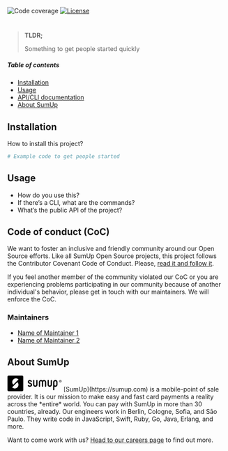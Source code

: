 ![Code coverage](https://codecov.io/gh/sumup/foundry/branch/master/graph/badge.svg?token=<codecov-token>)
[![License](https://img.shields.io/badge/license--lightgrey.svg)](https://github.com/sumup-oss/<repo-name>/LICENSE)

<div align="center">

# <Name of your project>

<Short paragraph to tell people what your project is about>

</div>

> **TLDR;**
>
> Something to get people started quickly
>



##### Table of contents

- [Installation](#installation)
- [Usage](#usage)
- [API/CLI documentation](#api-cli-documentation)
- [About SumUp](#about-sumup)



## Installation

How to install this project?

```bash
# Example code to get people started
```



## Usage

- How do you use this?
- If there’s a CLI, what are the commands?
- What’s the public API of the project?

## Code of conduct (CoC)

We want to foster an inclusive and friendly community around our Open Source efforts. Like all SumUp Open Source projects, this project follows the Contributor Covenant Code of Conduct. Please, [read it and follow it](CODE_OF_CONDUCT.md).

If you feel another member of the community violated our CoC or you are experiencing problems participating in our community because of another individual's behavior, please get in touch with our maintainers. We will enforce the CoC.

### Maintainers

- [Name of Maintainer 1](mailto:<your.name>@sumup.com)
- [Name of Maintainer 2](mailto:<your.name>@sumup.com)

## About SumUp


<svg width="125" height="37" viewBox="0 0 214 63" xmlns="http://www.w3.org/2000/svg">
    <title>
        SumUp
    </title>
    <g fill-rule="evenodd">
        <path d="M144.5 17.6h-.1c-2.4 0-4.5 1-6 2.5-1.5-1.5-3.7-2.5-6-2.5h-.1c-4.6 0-8.4 3.7-8.4 8.4v16.3c.1 1.3 1.1 2.3 2.4 2.3 1.3 0 2.3-1 2.4-2.3V26c0-2 1.6-3.6 3.6-3.6h.1c2 0 3.5 1.5 3.6 3.5V42.3c.121 1.182.953 2.3 2.3 2.3 1.3 0 2.3-1 2.4-2.3V26v-.2c.1-1.9 1.7-3.5 3.6-3.5h.1c2 0 3.6 1.6 3.6 3.6v16.4c.1 1.3 1.1 2.3 2.4 2.3 1.3 0 2.3-1 2.4-2.3V26c.1-4.6-3.7-8.4-8.3-8.4zM116.1 17.6c-1.3 0-2.3 1-2.4 2.3v16.3c0 2-1.6 3.6-3.7 3.6h-.1c-2 0-3.7-1.6-3.7-3.6V19.8c-.1-1.3-1.1-2.3-2.4-2.3-1.3 0-2.3 1-2.4 2.3v16.3c0 4.6 3.8 8.4 8.5 8.4h.1c4.7 0 8.5-3.8 8.5-8.4V19.9c0-1.3-1.1-2.3-2.4-2.3zM172.9 17.6c-1.3 0-2.3 1-2.4 2.3v16.3c0 2-1.6 3.6-3.7 3.6h-.1c-2 0-3.7-1.6-3.7-3.6V19.8c-.1-1.3-1.1-2.3-2.4-2.3-1.3 0-2.3 1-2.4 2.3v16.3c0 4.6 3.8 8.4 8.5 8.4h.1c4.7 0 8.5-3.8 8.5-8.4V19.9c-.1-1.3-1.1-2.3-2.4-2.3z"/>
        <path d="M188.8 17.6h-.1c-4.8 0-8.6 3.8-8.6 8.5v29.6c0 1.3 1.1 2.4 2.4 2.4 1.3 0 2.4-1.1 2.4-2.4V43.4c.9.8 2.4 1.2 3.8 1.2h.1c4.8 0 8.4-4.1 8.4-8.8v-9.9c0-4.7-3.6-8.3-8.4-8.3zm3.8 18.4c0 2.6-1.7 3.7-3.7 3.7h-.1c-2.1 0-3.7-1.1-3.7-3.7v-9.9c0-2 1.7-3.7 3.7-3.7h.1c2.1 0 3.7 1.6 3.7 3.7V36z" fill-rule="nonzero"/>
        <path d="M89.6 28.3c-2.7-1.1-4.4-1.8-4.4-3.4 0-1.3 1-2.5 3.3-2.5 1.4 0 2.6.6 3.5 1.8.6.7 1.2 1.1 1.9 1.1 1.4 0 2.5-1.1 2.5-2.4 0-.5-.1-1-.4-1.3-1.5-2.3-4.6-3.9-7.5-3.9-4 0-8.1 2.5-8.1 7.3 0 4.9 4 6.5 7.3 7.7 2.6 1 4.9 1.9 4.9 4 0 1.6-1.5 3.2-4.3 3.2-.9 0-2.5-.2-3.6-1.5-.6-.7-1.3-1-1.9-1-1.3 0-2.5 1.1-2.5 2.4 0 .5.2 1 .5 1.4 1.5 2.3 4.9 3.4 7.5 3.4 4.4 0 9.2-2.8 9.2-7.9-.1-5.4-4.4-7.1-7.9-8.4z"/>
        <path d="M58.2.5H5.1C2.7.5.7 2.5.7 4.9v52.8c0 2.4 2 4.4 4.4 4.4h53.1c2.4 0 4.4-2 4.4-4.4V4.9c0-2.5-2-4.4-4.4-4.4zM39.5 46.8c-5.4 5.4-14 5.6-19.7.7l-.1-.1c-.3-.3-.4-.9 0-1.3L38.9 27c.4-.3.9-.3 1.3 0 5 5.8 4.8 14.4-.7 19.8zm4-30.5L24.3 35.4c-.4.3-.9.3-1.3 0-5-5.7-4.8-14.3.6-19.7 5.4-5.4 14-5.6 19.7-.7 0 0 .1 0 .1.1.5.3.5.9.1 1.2z" fill-rule="nonzero"/>
        <g fill-rule="nonzero">
            <path d="M208.4 17.6c-2.6 0-4.8 2.1-4.8 4.8 0 2.6 2.1 4.8 4.8 4.8 2.6 0 4.8-2.1 4.8-4.8 0-2.6-2.1-4.8-4.8-4.8zm0 8.4c-2 0-3.6-1.6-3.6-3.6s1.6-3.6 3.6-3.6 3.6 1.6 3.6 3.6-1.6 3.6-3.6 3.6z"/>
            <path d="M208.9 22.6c.6-.1 1-.6 1-1.2 0-.8-.6-1.3-1.5-1.3h-1.2c-.3 0-.5.2-.5.5v3.3c0 .3.2.5.5.5s.5-.2.5-.5v-1.2l1.2 1.5c.1.2.2.2.5.2.4 0 .5-.3.5-.5s-.1-.3-.2-.4l-.8-.9zm-.4-.7h-.6v-1h.6c.3 0 .5.2.5.5 0 .2-.2.5-.5.5z"/>
        </g>
    </g>
</svg>
[SumUp](https://sumup.com) is a mobile-point of sale provider. It is our mission to make easy and fast card payments a reality across the *entire* world. You can pay with SumUp in more than 30 countries, already. Our engineers work in Berlin, Cologne, Sofia, and Sāo Paulo. They write code in JavaScript, Swift, Ruby, Go, Java, Erlang, and more. 

Want to come work with us? [Head to our careers page](https://sumup.com/careers) to find out more.